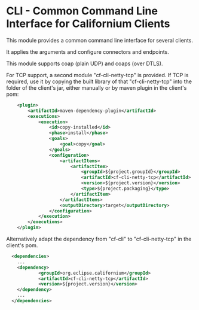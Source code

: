 # CLI - Common Command Line Interface for Californium Clients

This module provides a common command line interface for several clients.

It applies the arguments and configure connectors and endpoints.

This module supports coap (plain UDP) and coaps (over DTLS).

For TCP support, a second module "cf-cli-netty-tcp" is provided. If TCP is required, use it by copying the built library of that "cf-cli-netty-tcp" into the folder of the client's jar, either manually or by maven plugin in the client's pom:

```xml
	<plugin>
		<artifactId>maven-dependency-plugin</artifactId>
		<executions>
			<execution>
				<id>copy-installed</id>
				<phase>install</phase>
				<goals>
					<goal>copy</goal>
				</goals>
				<configuration>
					<artifactItems>
						<artifactItem>
							<groupId>${project.groupId}</groupId>
							<artifactId>cf-cli-netty-tcp</artifactId>
							<version>${project.version}</version>
							<type>${project.packaging}</type>
						</artifactItem>
					</artifactItems>
					<outputDirectory>target</outputDirectory>
				</configuration>
			</execution>
		</executions>
	</plugin>
```

Alternatively adapt the dependency from "cf-cli" to "cf-cli-netty-tcp" in the client's pom.

```xml
  <dependencies>
    ...
    <dependency>
            <groupId>org.eclipse.californium</groupId>
            <artifactId>cf-cli-netty-tcp</artifactId>
            <version>${project.version}</version>
    </dependency>
    ...
  </dependencies>
```
